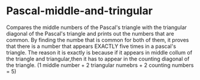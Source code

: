 # Pascal-middle-and-tringular
Compares the middle numbers of the Pascal's triangle with the triangular diagonal
of the Pascal's triangle and prints out the numbers that are common. 
By finding the numbe that is common for both of them, it proves that there is
a number that appears EXACTLY five times in a pascal's triangle. The reason 
it is exactly is because if it appears in middle collum of the triangle and 
triangular,then it has to appear in the counting diagonal of the triangle.
(1 middle number + 2 triangular numebrs + 2 counting numbers = 5)
